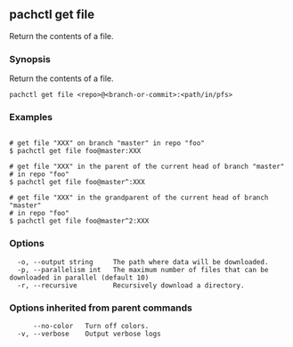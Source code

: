 ## pachctl get file

Return the contents of a file.

### Synopsis


Return the contents of a file.

```
pachctl get file <repo>@<branch-or-commit>:<path/in/pfs>
```

### Examples

```

# get file "XXX" on branch "master" in repo "foo"
$ pachctl get file foo@master:XXX

# get file "XXX" in the parent of the current head of branch "master"
# in repo "foo"
$ pachctl get file foo@master^:XXX

# get file "XXX" in the grandparent of the current head of branch "master"
# in repo "foo"
$ pachctl get file foo@master^2:XXX
```

### Options

```
  -o, --output string     The path where data will be downloaded.
  -p, --parallelism int   The maximum number of files that can be downloaded in parallel (default 10)
  -r, --recursive         Recursively download a directory.
```

### Options inherited from parent commands

```
      --no-color   Turn off colors.
  -v, --verbose    Output verbose logs
```

